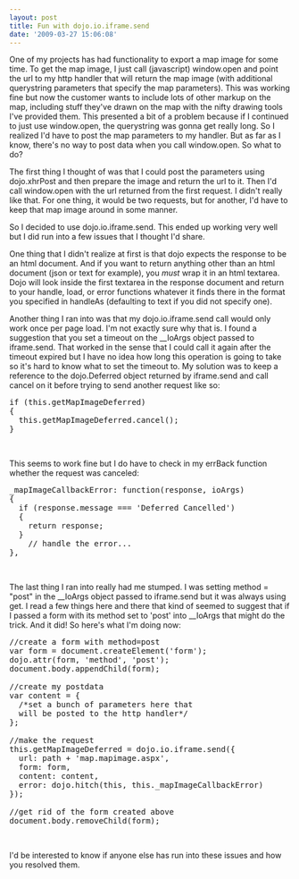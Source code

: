 ```yaml
---
layout: post
title: Fun with dojo.io.iframe.send
date: '2009-03-27 15:06:08'
---
```


One of my projects has had functionality to export a map image for some time. To get the map image, I just call (javascript) window.open and point the url to my http handler that will return the map image (with additional querystring parameters that specify the map parameters). This was working fine but now the customer wants to include lots of other markup on the map, including stuff they've drawn on the map with the nifty drawing tools I've provided them. This presented a bit of a problem because if I continued to just use window.open, the querystring was gonna get really long. So I realized I'd have to post the map parameters to my handler. But as far as I know, there's no way to post data when you call window.open. So what to do?

The first thing I thought of was that I could post the parameters using dojo.xhrPost and then prepare the image and return the url to it. Then I'd call window.open with the url returned from the first request. I didn't really like that. For one thing, it would be two requests, but for another, I'd have to keep that map image around in some manner.

So I decided to use dojo.io.iframe.send. This ended up working very well but I did run into a few issues that I thought I'd share.

One thing that I didn't realize at first is that dojo expects the response to be an html document. And if you want to return anything other than an html document (json or text for example), you <em>must</em> wrap it in an html textarea. Dojo will look inside the first textarea in the response document and return to your handle, load, or error functions whatever it finds there in the format you specified in handleAs (defaulting to text if you did not specify one).

Another thing I ran into was that my dojo.io.iframe.send call would only work once per page load. I'm not exactly sure why that is. I found a suggestion that you set a timeout on the __IoArgs object passed to iframe.send. That worked in the sense that I could call it again after the timeout expired but I have no idea how long this operation is going to take so it's hard to know what to set the timeout to. My solution was to keep a reference to the dojo.Deferred object returned by iframe.send and call cancel on it before trying to send another request like so:

<pre>
if (this.getMapImageDeferred)
{
  this.getMapImageDeferred.cancel();
}
</pre><br/>

This seems to work fine but I do have to check in my errBack function whether the request was canceled:

<pre>
_mapImageCallbackError: function(response, ioArgs)
{
  if (response.message === 'Deferred Cancelled')
  {
    return response; 
  }
    // handle the error...
},
</pre><br/>

The last thing I ran into really had me stumped. I was setting method = "post" in the __IoArgs object passed to iframe.send but it was always using get. I read a few things here and there that kind of seemed to suggest that if I passed a form with its method set to 'post' into __IoArgs that might do the trick. And it did! So here's what I'm doing now:

<pre>
//create a form with method=post
var form = document.createElement('form');
dojo.attr(form, 'method', 'post');
document.body.appendChild(form);

//create my postdata
var content = {
  /*set a bunch of parameters here that 
  will be posted to the http handler*/
};

//make the request
this.getMapImageDeferred = dojo.io.iframe.send({
  url: path + 'map.mapimage.aspx',
  form: form,
  content: content,
  error: dojo.hitch(this, this._mapImageCallbackError)
});

//get rid of the form created above
document.body.removeChild(form);
</pre><br/>

I'd be interested to know if anyone else has run into these issues and how you resolved them.